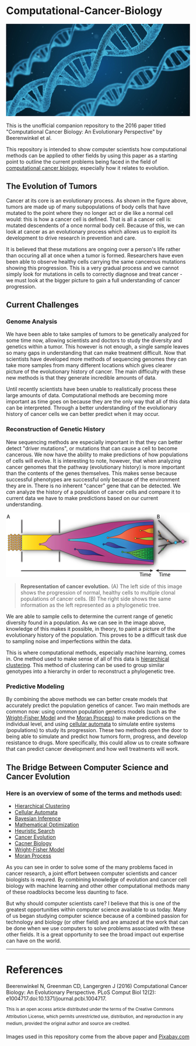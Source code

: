 # Computational-Cancer-Biology

![](dna.jpg)

This is the unofficial companion repository to the 2016 paper titled "Computational Cancer Biology: An Evolutionary Perspective" by Beerenwinkel et al. 

This repository is intended to show computer scientists how computational methods can be applied to other fields by using this paper as a starting point to outline the current problems being faced in the field of [computational cancer biology](https://en.wikipedia.org/wiki/Computational_biology#Cancer_computational_biology), especially how it relates to evolution.

## The Evolution of Tumors

Cancer at its core is an evolutionary process. As shown in the figure above, tumors are made up of many subpopulations of body cells that have mutated to the point where they no longer act or die like a normal cell would: this is how a cancer cell is defined. That is all a cancer cell is: mutated descendents of a once normal body cell. Because of this, we can look at cancer as an evolutionary process which allows us to exploit its development to drive research in prevention and care.

It is believed that these mutations are ongoing over a person's life rather than occuring all at once when a tumor is formed. Researchers have even been able to observe healthy cells carrying the same cancerous mutations showing this progression. This is a very gradual process and we cannot simply look for mutations in cells to correctly diagnose and treat cancer - we must look at the bigger picture to gain a full understanding of cancer progression.
  
## Current Challenges

### Genome Analysis

We have been able to take samples of tumors to be genetically analyzed for some time now, allowing scientists and doctors to study the diversity and genetics within a tumor. This however is not enough, a single sample leaves so many gaps in understanding that can make treatment difficult. Now that scientists have developed more methods of sequencing genomes they can take more samples from many different locations which gives clearer picture of the evolutionary history of cancer. The main difficulty with these new methods is that they generate incredible amounts of data.

Until recently scientists have been unable to realistically process these large amounts of data. Computational methods are becoming more important as time goes on because they are the only way that all of this data can be interpreted. Through a better understanding of the evolutionary history of cancer cells we can better predict when it may occur.

### Reconstruction of Genetic History

New sequencing methods are especially important in that they can better detect "driver mutations", or mutations that can cause a cell to become cancerous. We now have the ability to make predictions of how populations of cells will evolve. It is interesting to note, however, that when analyzing cancer genomes that the pathway (evolutionary history) is more important than the contents of the genes themselves. This makes sense because successful phenotypes are successful only because of the environment they are in. There is no inherent "cancer" gene that can be detected. We *can* analyze the history of a population of cancer cells and compare it to current data we have to make predictions based on our current understanding.

![Visualization of cancer evolution](neoplastic_transformation.jpg)
> **Representation of cancer evolution.** (A) The left side of this image shows the progression of normal, healthy cells to multiple clonal populations of cancer cells. (B) The right side shows the same information as the left represented as a phylogenetic tree.

We are able to sample cells to determine the current range of genetic diversity found in a population. As we can see in the image above, knowledge of this makes it possible, in theory, to paint a picture of the evolutionary history of the population. This proves to be a difficult task due to sampling noise and imperfections within the data. 

This is where computational methods, especially machine learning, comes in. One method used to make sense of all of this data is [hierarchical clustering](https://en.wikipedia.org/wiki/Hierarchical_clustering). This method of clustering can be used to group similar genotypes into a hierarchy in order to reconstruct a phylogenetic tree.

### Predictive Modeling

By combining the above methods we can better create models that accurately predict the population genetics of cancer. Two main methods are common now: using common population genetics models (such as the [Wright-Fisher Model](https://stephens999.github.io/fiveMinuteStats/wright_fisher_model.html) and the [Moran Process](https://en.wikipedia.org/wiki/Moran_process)) to make predictions on the individual level, and using [cellular automata](https://en.wikipedia.org/wiki/Cellular_automaton) to simulate entire systems (populations) to study its progression. These two methods open the door to being able to simulate and predict how tumors form, progress, and develop resistance to drugs. More specifically, this could allow us to create software that can predict cancer development and how well treatments will work.

## The Bridge Between Computer Science and Cancer Evolution

### Here is an overview of some of the terms and methods used:

- [Hierarchical Clustering](https://en.wikipedia.org/wiki/Hierarchical_clustering)
- [Cellular Automata](https://en.wikipedia.org/wiki/Cellular_automaton)
- [Bayesian Inference](https://seeing-theory.brown.edu/bayesian-inference/index.html)
- [Mathematical Optimization](https://en.wikipedia.org/wiki/Mathematical_optimization)
- [Heuristic Search](https://users.cs.cf.ac.uk/Dave.Marshall/AI2/node23.html)
- [Cancer Evolution](https://en.wikipedia.org/wiki/Somatic_evolution_in_cancer)
- [Cacner Biology](https://training.seer.cancer.gov/disease/)
- [Wright-Fisher Model](https://stephens999.github.io/fiveMinuteStats/wright_fisher_model.html)
- [Moran Process](https://en.wikipedia.org/wiki/Moran_process)

As you can see in order to solve some of the many problems faced in cancer research, a joint effort between computer scientists and cancer biologists is requred. By combining knowledge of evolution and cancer cell biology with machine learning and other other computational methods many of these roadblocks become less daunting to face.

But why should computer scientists care? I believe that this is one of the greatest opportunities within computer science available to us today. Many of us began studying computer science because of a combined passion for technology and biology (or other field) and are amazed at the work that can be done when we use computers to solve problems associated with these other fields. It is a great opportunity to see the broad impact out expertise can have on the world.

---

# References

Beerenwinkel N, Greenman CD, Langergren J (2016) Computational Cancer Biology: An Evolutionary Perspective. PLoS Comput Biol 12(2): e1004717.doi:10.1371/journal.pcbi.1004717.

<sup>This is an open access article distributed under the terms of the Creative Commons Attribution License, which permits unrestricted use, distribution, and reproduction in any medium, provided the original author and source are credited.</sup>

Images used in this repository come from the above paper and [Pixabay.com](https://pixabay.com/service/license/)
